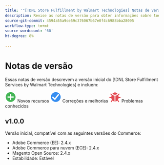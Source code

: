 ```yaml
---
title: '"[!DNL Store Fulfillment by Walmart Technologies] Notas de versão"'
description: Revise as notas de versão para obter informações sobre todas as [!DNL Store Fulfillment by Walmart Technologies] versões.
source-git-commit: 4594a55a9ce59c376067b67e0f4c6988bba28095
workflow-type: tm+mt
source-wordcount: '60'
ht-degree: 8%

---
```


# Notas de versão

Essas notas de versão descrevem a versão inicial do [!DNL Store Fulfillment Services by Walmart Technologies] e incluem:

![Novo](../assets/new.svg) Novos recursos
![Problema corrigido](../assets/fix.svg) Correções e melhorias
![Problema conhecido](../assets/bug.svg) Problemas conhecidos

## v1.0.0

Versão inicial, compatível com as seguintes versões do Commerce:

* Adobe Commerce (EE): 2.4.x
* Adobe Commerce para nuvem (ECE): 2.4.x
* Magento Open Source: 2.4.x
* Estabilidade: Estável


